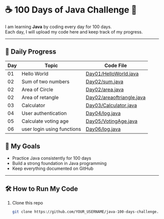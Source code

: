 # ☕ 100 Days of Java Challenge 🚀

I am learning **Java** by coding every day for 100 days.  
Each day, I will upload my code here and keep track of my progress.  

---

## 📅 Daily Progress

| Day | Topic | Code File |
|-----|-------|-----------|
| 01  | Hello World | [Day01/HelloWorld.java](Hello.java) |
| 02  | Sum of two numbers |[Day02/sum.java](sum.java)|
| 02  | Area of Circle |[Day02/area.java](area.java)|
| 02  | Area of retangle |[Day02/areaoftriangle.java](avarage.java)|
| 03  | Calculator|[Day03/Calculator.java](Calculator.java)|
| 04  | User authentication|[Day04/log.java](log.java)| 
| 05  | Calculate voting age |[Day05/VotingAge.java](VotingAge.java)|
| 06   | user login using functions|[Day06/log.java](log.java)|

## 🎯 My Goals
- Practice Java consistently for 100 days  
- Build a strong foundation in Java programming  
- Keep everything documented on GitHub  

---

## 🛠 How to Run My Code
1. Clone this repo  
   ```bash
   git clone https://github.com/YOUR_USERNAME/java-100-days-challenge.git

